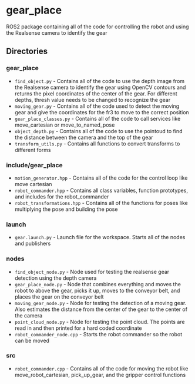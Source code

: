 # gear_place
ROS2 package containing all of the code for controlling the robot and using the Realsense camera to identify the gear

## Directories
### gear_place
* `find_object.py` - Contains all of the code to use the depth image from the Realsense camera to identify the gear using OpenCV contours and returns the pixel coordinates of the center of the gear. For different depths, thresh value needs to be changed to recognize the gear
* `moving_gear.py` - Contains all of the code used to detect the moving gear and give the coordinates for the fr3 to move to the correct position
* `gear_place_classes.py` - Contains all of the code to call services like move_cartesian or move_to_named_pose
* `object_depth.py` - Contains all of the code to use the pointoud to find the distance between the camera and the top of the gear
* `transform_utils.py` - Contains all functions to convert transforms to different forms

### include/gear_place
* `motion_generator.hpp` - Contains all of the code for the control loop like move cartesian
* `robot_commander.hpp` - Contains all class variables, function prototypes, and includes for the robot_commander
* `robot_transformations.hpp` - Contains all of the functions for poses like multiplying the pose and building the pose

### launch
* `gear.launch.py` - Launch file for the workspace. Starts all of the nodes and publishers

### nodes
* `find_object_node.py` - Node used for testing the realsense gear detection using the depth camera
* `gear_place_node.py` - Node that combines everything and moves the robot to above the gear, picks it up, moves to the conveyor belt, and places the gear on the conveyor belt
* `moving_gear_node.py` - Node for testing the detection of a moving gear. Also estimates the distance from the center of the gear to the center of the camera
* `point_cloud_node.py` - Node for testing the point cloud. The points are read in and then printed for a hard coded coordinate
* `robot_commander_node.cpp` - Starts the robot commander so the robot can be moved

### src
* `robot_commander.cpp` - Contains all of the code for moving the robot like move_robot_cartesian, pick_up_gear, and the gripper control functions

